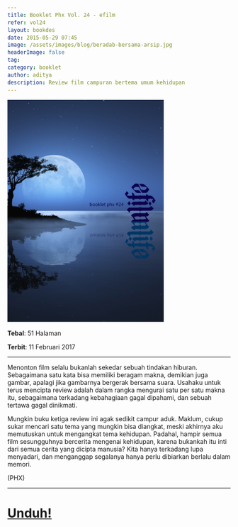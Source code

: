 ```yaml
---
title: Booklet Phx Vol. 24 - efilm
refer: vol24
layout: bookdes
date: 2015-05-29 07:45
image: /assets/images/blog/beradab-bersama-arsip.jpg
headerImage: false
tag:
category: booklet
author: aditya
description: Review film campuran bertema umum kehidupan
---
```


<img class="image" src="/assets/images/cover/booklet24.jpg" alt="__" height="500px">

__Tebal__: 51 Halaman

__Terbit__: 11 Februari 2017

***

Menonton film selalu bukanlah sekedar sebuah tindakan hiburan. Sebagaimana satu kata bisa memiliki beragam makna, demikian juga gambar, apalagi jika gambarnya bergerak bersama suara. Usahaku untuk terus mencipta review adalah dalam rangka mengurai satu per satu makna itu, sebagaimana terkadang kebahagiaan gagal dipahami, dan sebuah tertawa gagal dinikmati.

Mungkin buku ketiga review ini agak sedikit campur aduk. Maklum, cukup sukar mencari satu tema yang mungkin bisa diangkat, meski akhirnya aku memutuskan untuk mengangkat tema kehidupan. Padahal, hampir semua film sesungguhnya bercerita mengenai kehidupan, karena bukankah itu inti dari semua cerita yang dicipta manusia? Kita hanya terkadang lupa menyadari, dan menganggap segalanya hanya perlu dibiarkan berlalu dalam memori.  

(PHX)

***

# [Unduh!][akses]

[akses]: https://issuu.com/Aditya-FiniarelPhoenix/docs/_24_e-fil-m